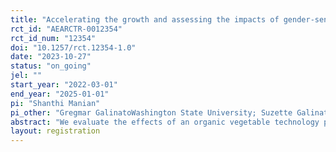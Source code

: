 ```yaml
---
title: "Accelerating the growth and assessing the impacts of gender-sensitive and technology enhanced organic vegetable production in the province of Laguna"
rct_id: "AEARCTR-0012354"
rct_id_num: "12354"
doi: "10.1257/rct.12354-1.0"
date: "2023-10-27"
status: "on_going"
jel: ""
start_year: "2022-03-01"
end_year: "2025-01-01"
pi: "Shanthi Manian"
pi_other: "Gregmar GalinatoWashington State University; Suzette GalinatoWashington State University; Amelia BelloUniversity of the Philippines, Los Banos; Lorna SisterUniversity of the Philippines, Los Banos"
abstract: "We evaluate the effects of an organic vegetable technology promotion program on farm household wellbeing in the Philippines. Our study site is in the province of Laguna where there are a significant number of vegetable farmers working in small to medium-sized land areas. Recent organic vegetable technologies developed by the Philippine Council for Agriculture, Aquatic and Natural Resources Research and Development will be marketed to vegetable growers. To determine the potential effect of adoption of these organic vegetable technologies, we conduct a randomized controlled trial on a set of potential farmers that may use the technology to switch from inorganic to organic farming. In addition, we explore whether women's status in the household influences adoption or treatment effects of the technology."
layout: registration
---
```


